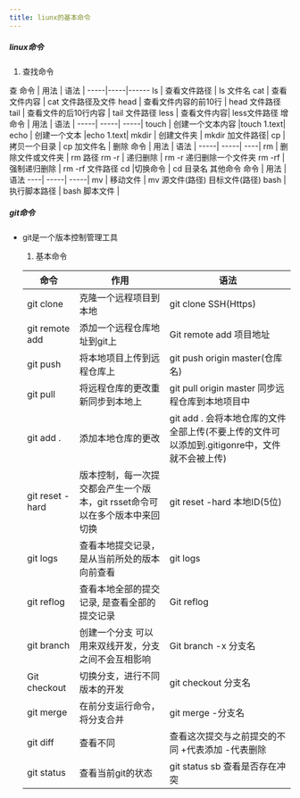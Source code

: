 ```yaml
---
title: liunx的基本命令 
---
```



##### linux命令
  1. 查找命令
  
查
 命令 | 用法 | 语法 |
 -----|-----|------
 ls   | 查看文件路径 | ls 文件名
 cat  | 查看文件内容 | cat 文件路径及文件
 head | 查看文件内容的前10行 | head 文件路径
 tail | 查看文件的后10行内容 | tail 文件路径
 less | 查看文件内容| less文件路径
增
命令 | 用法 | 语法 |
-----| -----| -----|
touch | 创建一个文本内容 |touch 1.text|
echo | 创建一个文本 |echo 1.text|
mkdir | 创建文件夹 | mkdir 加文件路径|
cp | 拷贝一个目录 | cp 加文件名 |
删除
命令 | 用法 | 语法 |
-----| -----| ----|
rm | 删除文件或文件夹 | rm 路径
rm -r | 递归删除 | rm -r 递归删除一个文件夹
rm -rf | 强制递归删除 | rm -rf 文件路径
cd      |切换命令 | cd 目录名
其他命令
命令 | 用法 | 语法
----| -----| -----|
mv | 移动文件 | mv 源文件(路径) 目标文件(路径)
bash | 执行脚本路径 | bash 脚本文件 |

##### git命令

* git是一个版本控制管理工具

	1. 基本命令

	 命令 | 作用 | 语法 |
	 -----| -----| ----- |  
	 git clone | 克隆一个远程项目到本地 | git clone SSH(Https)
	 git remote add |添加一个远程仓库地址到git上 | Git remote add 项目地址 
	 git push | 将本地项目上传到远程仓库上 | git push origin master(仓库名)
	 git pull | 将远程仓库的更改重新同步到本地上 | git pull origin master 同步远程仓库到本地项目中
	 git add . | 添加本地仓库的更改 | git add . 会将本地仓库的文件全部上传(不要上传的文件可以添加到.gitigonre中，文件就不会被上传)
	 git reset -hard | 版本控制，每一次提交都会产生一个版本，git rsset命令可以在多个版本中来回切换 | git reset -hard 本地ID(5位)
	 git logs | 查看本地提交记录，是从当前所处的版本向前查看 | git logs
	 git reflog | 查看本地全部的提交记录, 是查看全部的提交记录 | Git reflog
	 git branch | 创建一个分支 可以用来双线开发，分支之间不会互相影响| Git branch -x 分支名
	 Git checkout | 切换分支，进行不同版本的开发| git checkout 分支名
	 git merge | 在前分支运行命令，将分支合并 | git merge -分支名
	 git diff | 查看不同 | 查看这次提交与之前提交的不同 +代表添加 -代表删除
	 git status | 查看当前git的状态| git status sb 查看是否存在冲突